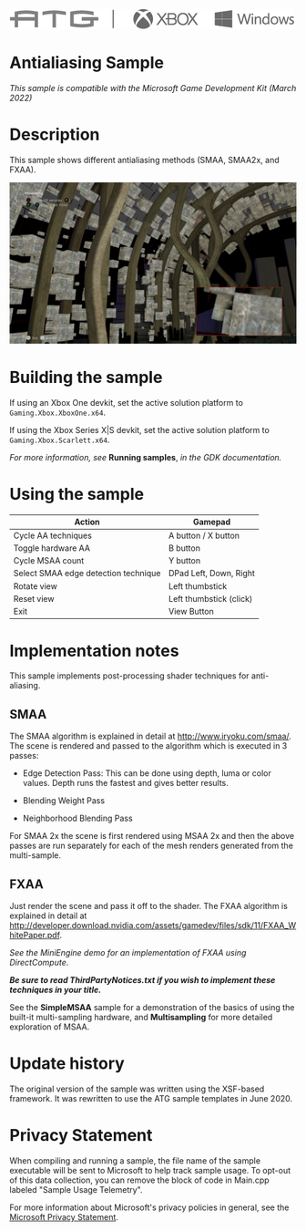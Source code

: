   ![](./media/image1.png)

# Antialiasing Sample

*This sample is compatible with the Microsoft Game Development Kit
(March 2022)*

# Description

This sample shows different antialiasing methods (SMAA, SMAA2x, and FXAA).

![](./media/image2.jpeg)

# Building the sample

If using an Xbox One devkit, set the active solution platform to `Gaming.Xbox.XboxOne.x64`.

If using the Xbox Series X|S devkit, set the active solution platform to `Gaming.Xbox.Scarlett.x64`.

*For more information, see* __Running samples__, *in the GDK documentation.*

# Using the sample

| Action                                |  Gamepad                      |
|---------------------------------------|------------------------------|
| Cycle AA techniques                   |  A button / X button          |
| Toggle hardware AA                    |  B button                     |
| Cycle MSAA count                      |  Y button                     |
| Select SMAA edge detection technique  |  DPad Left, Down, Right       |
| Rotate view                           |  Left thumbstick              |
| Reset view                            |  Left thumbstick (click)      |
| Exit                                  |  View Button                  |

# Implementation notes

This sample implements post-processing shader techniques for
anti-aliasing.

## SMAA

The SMAA algorithm is explained in detail at
<http://www.iryoku.com/smaa/>. The scene is rendered and passed to the
algorithm which is executed in 3 passes:

-   Edge Detection Pass: This can be done using depth, luma or color
    values. Depth runs the fastest and gives better results.

-   Blending Weight Pass

-   Neighborhood Blending Pass

For SMAA 2x the scene is first rendered using MSAA 2x and then the above
passes are run separately for each of the mesh renders generated from
the multi-sample.

## FXAA

Just render the scene and pass it off to the shader. The FXAA algorithm
is explained in detail at
<http://developer.download.nvidia.com/assets/gamedev/files/sdk/11/FXAA_WhitePaper.pdf>.

*See the MiniEngine demo for an implementation of FXAA using
DirectCompute*.

***Be sure to read ThirdPartyNotices.txt if you wish to implement these
techniques in your title.***

See the **SimpleMSAA** sample for a demonstration of the basics of using
the built-it multi-sampling hardware, and **Multisampling** for more
detailed exploration of MSAA.

# Update history

The original version of the sample was written using the XSF-based
framework. It was rewritten to use the ATG sample templates in June
2020.

# Privacy Statement

When compiling and running a sample, the file name of the sample
executable will be sent to Microsoft to help track sample usage. To
opt-out of this data collection, you can remove the block of code in
Main.cpp labeled "Sample Usage Telemetry".

For more information about Microsoft's privacy policies in general, see
the [Microsoft Privacy
Statement](https://privacy.microsoft.com/en-us/privacystatement/).
